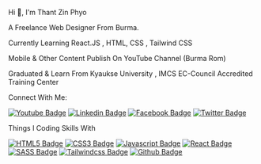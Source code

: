 Hi 👋, I'm Thant Zin Phyo


A Freelance Web Designer From Burma.

Currently Learning React.JS , HTML, CSS , Tailwind CSS

Mobile & Other Content Publish On YouTube Channel (Burma Rom)

Graduated & Learn From Kyaukse University , IMCS EC-Council Accredited Training Center



 Connect With Me:
 

 [![Youtube Badge](https://img.shields.io/badge/YouTube-FF0000?style=for-the-badge&logo=youtube&logoColor=white)](https://www.youtube.com/@burmarom/featured)
 [![Linkedin Badge](https://img.shields.io/badge/Linkedin-E4405F?style=for-the-badge&logo=linkedin&logoColor=white)](https://www.linkedin.com/in/thantzinphyo11/) 
 [![Facebook Badge](https://img.shields.io/badge/Facebook-1877F2?style=for-the-badge&logo=facebook&logoColor=white)](https://www.facebook.com/thantzin.phyo.18) 
 [![Twitter Badge](https://img.shields.io/badge/Twitter-0077B5?style=for-the-badge&logo=twitter&logoColor=white)](https://twitter.com/ThantZinPhyoBR) 
 

 Things I Coding Skills With
 
 
 [![HTML5 Badge](https://img.shields.io/badge/HTML5-E34F26?style=for-the-badge&logo=html5&logoColor=white)](#)  [![CSS3 Badge](https://img.shields.io/badge/CSS3-1572B6?style=for-the-badge&logo=css3&logoColor=white)](#) [![Javascript Badge](https://img.shields.io/badge/-Javascript-F0DB4F?style=for-the-badge&labelColor=black&logo=javascript&logoColor=F0DB4F)](#)  [![React Badge](https://img.shields.io/badge/-React.Js-61DBFB?style=for-the-badge&labelColor=black&logo=react&logoColor=61DBFB)](#)  [![SASS Badge](https://img.shields.io/badge/Sass-CC6699?style=for-the-badge&logo=sass&logoColor=white)](#)  [![Tailwindcss Badge](https://img.shields.io/badge/Tailwindcss-563D7C?style=for-the-badge&logo=tailwindcss&logoColor=white)](#)  [![Github Badge](https://img.shields.io/badge/Github-F05032?style=for-the-badge&logo=github&logoColor=white)](#)

